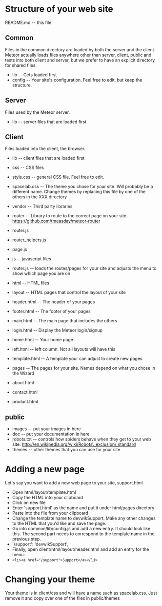 #  Structure of your web site

README.md -- this file

## Common
Files in the common directory are loaded by both the server and the client. Meteor actually loads files anywhere other than server, client, public and tests into both client and server, but we prefer to have an explicit directory for shared files.
* lib -- Gets loaded first
 * config -- Your site's configuration. Feel free to edit, but keep the structure.

## Server
Files used by the Meteor server. 
* lib -- server files that are loaded first

## Client
Files loaded into the client, the browser.
* lib -- client files that are loaded first

* css -- CSS files
 * style.css -- general CSS file. Feel free to edit.
 * spacelab.css -- The theme you chose for your site. Will probably be a different name. Change themes by replacing this file by one of the others in the XXX directory

* vendor -- Third party libraries
 * router -- Library to route to the correct page on your site https://github.com/tmeasday/meteor-router
  * router.js
  * router\_helpers.js
  * page.js

* js -- javascript files 
 * router.js -- loads the routes/pages for your site and adjusts the menu to show which page you are on

* html -- HTML files
 * layout -- HTML pages that control the layout of your site
  * header.html -- The header of your pages
  * footer.html -- The footer of your pages
  * main.html -- The main page that includes the others
  * login.html -- Display the Meteor login/signup
  * home.html -- Your home page
 * left.html -- left column. Not all layouts will have this
  * template.html -- A template your can adjust to create new pages
 * pages -- The pages for your site. Names depend on what you chose in the Wizard
  * about.html
  * contact.html
  * product.html

## public
* images --  put your images in here
* doc -- put your documentation in here
* robots.txt -- controls how spiders behave when they get to your web site: http://en.wikipedia.org/wiki/Robots\_exclusion\_standard
* themes -- other themes that you can use for your site


# Adding a new page

Let's say you want to add a new web page to your site, support.html

* Open html/layout/template.html 
* Copy the HTML into your clipboard
* Click on new file
* Enter 'support.html' as the name and put it under html/pages directory
* Paste into the file from your clipboard
* Change the template name to devwikSupport. Make any other changes to the HTML that you'd like and save the page.
* Go into common/lib/config.js and add a new entry. It should look like this. The second part needs to correspond to the template name in the previous step.
 *  '/support': 'devwikSupport',
* Finally, open client/html/layout/header.html and add an entry for the menu:
 * `<li><a href="/support">Support</a></li>`

# Changing your theme

Your theme is in client/css and will have a name such as spacelab.css. Just remove it and copy over one of the files in public/themes
